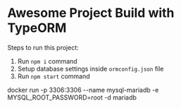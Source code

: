 # Awesome Project Build with TypeORM

Steps to run this project:

1. Run `npm i` command
2. Setup database settings inside `ormconfig.json` file
3. Run `npm start` command

docker run -p 3306:3306 --name mysql-mariadb -e MYSQL_ROOT_PASSWORD=root -d mariadb
